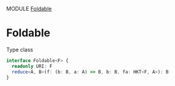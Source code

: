 MODULE [Foldable](https://github.com/gcanti/fp-ts/blob/master/src/Foldable.ts)
# Foldable
Type class
```ts
interface Foldable<F> {
  readonly URI: F
  reduce<A, B>(f: (b: B, a: A) => B, b: B, fa: HKT<F, A>): B
}
```